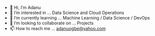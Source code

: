 - 👋 Hi, I’m Adanu
- 👀 I’m interested in ... Data Science and Cloud Operations 
- 🌱 I’m currently learning ... Machine Learning / Data Science / DevOps
- 💞️ I’m looking to collaborate on ... Projects  
- 📫 How to reach me ... adanuogbe@yahoo.com

<!---
ADANUfrankie/ADANUfrankie is a ✨ special ✨ repository because its `README.md` (this file) appears on your GitHub profile.
You can click the Preview link to take a look at your changes.
--->
